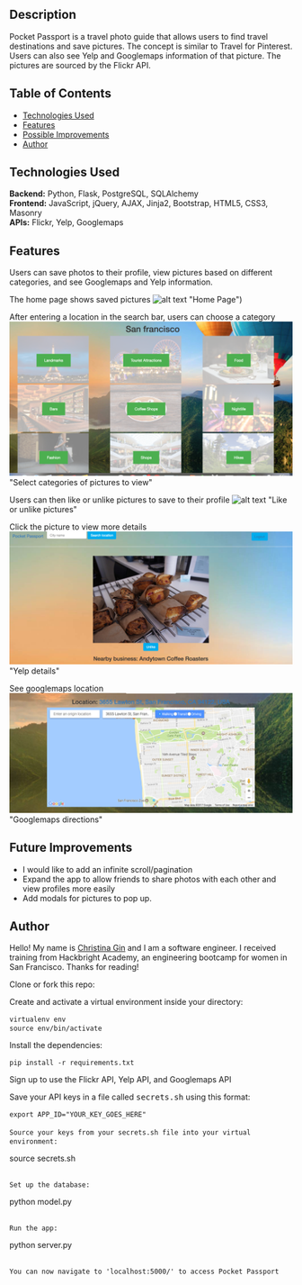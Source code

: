 ## Description
Pocket Passport is a travel photo guide that allows users to find travel destinations and save pictures. The concept is similar to Travel for Pinterest. Users can also see Yelp and Googlemaps information of that picture. The pictures are sourced by the Flickr API. 

## Table of Contents
* [Technologies Used](#technologiesused)
* [Features](#features)
* [Possible Improvements](#improvements)
* [Author](#author)

## <a name="technologiesused"></a>Technologies Used

<b>Backend:</b> Python, Flask, PostgreSQL, SQLAlchemy<br/>
<b>Frontend:</b> JavaScript, jQuery, AJAX, Jinja2, Bootstrap, HTML5, CSS3, Masonry<br/>
<b>APIs:</b> Flickr, Yelp, Googlemaps<br/>

## <a name="features"></a>Features

Users can save photos to their profile, view pictures based on different categories, and see Googlemaps and Yelp information. 

The home page shows saved pictures
![alt text](screenshots/pockethomepage.png) "Home Page")

After entering a location in the search bar, users can choose a category 
![alt text](screenshots/categoriespic.png) "Select categories of pictures to view"

Users can then like or unlike pictures to save to their profile
![alt text](screenshots/likepics.png) "Like or unlike pictures"

Click the picture to view more details
![alt text](screenshots/yelplocation.png) "Yelp details"

See googlemaps location
![alt text](screenshots/googlemapspic.png) "Googlemaps directions"
## <a name="improvements"></a>Future Improvements

* I would like to add an infinite scroll/pagination 
* Expand the app to allow friends to share photos with each other and view profiles more easily
* Add modals for pictures to pop up. 

## <a name="author"></a>Author
Hello! My name is [Christina Gin](https://www.linkedin.com/in/christina-gin) and I am a software engineer. I received training from Hackbright Academy, an engineering bootcamp for women in San Francisco. Thanks for reading!

Clone or fork this repo:

Create and activate a virtual environment inside your directory:

```
virtualenv env
source env/bin/activate
```

Install the dependencies:

```
pip install -r requirements.txt
```
Sign up to use the Flickr API, Yelp API, and Googlemaps API 

Save your API keys in a file called <kbd>secrets.sh</kbd> using this format:
```
export APP_ID="YOUR_KEY_GOES_HERE"

Source your keys from your secrets.sh file into your virtual environment:

```
source secrets.sh
```

Set up the database:

```
python model.py
```

Run the app:

```
python server.py
```

You can now navigate to 'localhost:5000/' to access Pocket Passport